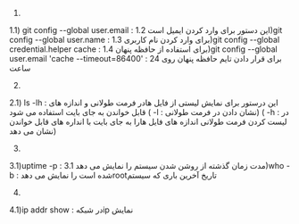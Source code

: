 1)
 1.1) git config --global user.email : این دستور برای وارد کردن ایمیل است
 1.2)git config --global user.name : برای وارد کردن نام کاربری
 1.3)git config --global credential.helper cache : برای استفاده از حافظه پنهان 
 1.4)git config --global user.email 'cache --timeout=86400' : برای قرار دادن تایم حافظه پنهان روی 24 ساعت
  
2)
 2.1) ls -lh : این درستور برای نمایش لیستی از فایل هادر فرمت طولانی و اندازه های قابل خواندن به جای بایت استفاده می شود
  ( -l : نشان دادن در فرمت طولانی)
  ( -h : در لیست کردن فرمت طولانی اندازه های فایل هارا به جای بایت با انداره های قابل خواندن نشان می دهد)
  
3) 
 3.1)uptime -p : مدت زمان گذشته از روشن شدن سیستم را نمایش می دهد
 3.1)who -b : شده است را نمایش می دهدrootتاریخ آخرین باری که سیستم 
 
4)
  4.1)ip addr show : در شبکهip نمایش
